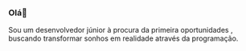 ### Olá👋
<p>Sou um desenvolvedor júnior à procura da primeira oportunidades , buscando transformar sonhos em realidade através da programação.</p>

<div>
  <img heigth="180em src="[![Anurag's GitHub stats](https://github-readme-stats.vercel.app/api?Diogo-Peixoto=anuraghazra)](https://github.com/anuraghazra/github-readme-stats)"></img>
 </div>





